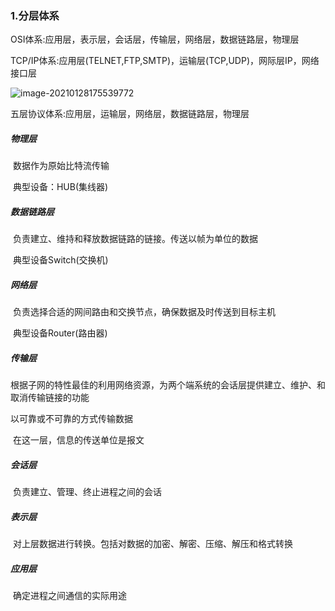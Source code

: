 ### 1.分层体系

OSI体系:应用层，表示层，会话层，传输层，网络层，数据链路层，物理层

TCP/IP体系:应用层(TELNET,FTP,SMTP)，运输层(TCP,UDP)，网际层IP，网络接口层

![image-20210128175539772](D:\work\mynote\1-java\10.计算机网络\image-20210128175539772.png)

五层协议体系:应用层，运输层，网络层，数据链路层，物理层



##### 物理层

​	数据作为原始比特流传输

​	典型设备：HUB(集线器)

##### 数据链路层

​	负责建立、维持和释放数据链路的链接。传送以帧为单位的数据

​    典型设备Switch(交换机)

##### 网络层

​	负责选择合适的网间路由和交换节点，确保数据及时传送到目标主机

​	典型设备Router(路由器)

##### 传输层

​	根据子网的特性最佳的利用网络资源，为两个端系统的会话层提供建立、维护、和取消传输链接的功能

以可靠或不可靠的方式传输数据

​	在这一层，信息的传送单位是报文

##### 会话层

​	负责建立、管理、终止进程之间的会话

##### 表示层

​	对上层数据进行转换。包括对数据的加密、解密、压缩、解压和格式转换

##### 应用层

​	确定进程之间通信的实际用途

 

